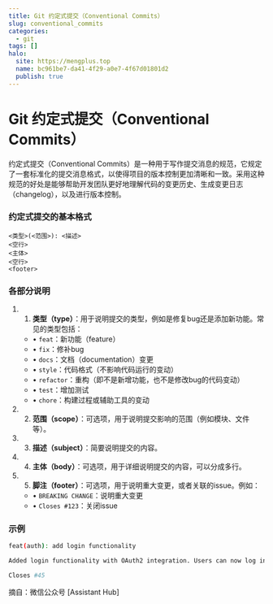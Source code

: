 ```yaml
---
title: Git 约定式提交（Conventional Commits）
slug: conventional_commits
categories:
  - git
tags: []
halo:
  site: https://mengplus.top
  name: bc961be7-da41-4f29-a0e7-4f67d01801d2
  publish: true
---
```

# Git 约定式提交（Conventional Commits）

约定式提交（Conventional Commits）是一种用于写作提交消息的规范，它规定了一套标准化的提交消息格式，以使得项目的版本控制更加清晰和一致。采用这种规范的好处是能够帮助开发团队更好地理解代码的变更历史、生成变更日志（changelog），以及进行版本控制。

### 约定式提交的基本格式

```
<类型>(<范围>): <描述>
<空行>
<主体>
<空行>
<footer>
```

### 各部分说明

1. 1. **类型（type）**：用于说明提交的类型，例如是修复bug还是添加新功能。常见的类型包括：

   - • `feat`：新功能（feature）
   - • `fix`：修补bug
   - • `docs`：文档（documentation）变更
   - • `style`：代码格式（不影响代码运行的变动）
   - • `refactor`：重构（即不是新增功能，也不是修改bug的代码变动）
   - • `test`：增加测试
   - • `chore`：构建过程或辅助工具的变动

2. 2. **范围（scope）**：可选项，用于说明提交影响的范围（例如模块、文件等）。

3. 3. **描述（subject）**：简要说明提交的内容。

4. 4. **主体（body）**：可选项，用于详细说明提交的内容，可以分成多行。

5. 5. **脚注（footer）**：可选项，用于说明重大变更，或者关联的issue。例如：

   - • `BREAKING CHANGE`：说明重大变更
   - • `Closes #123`：关闭issue

### 示例

```bash
feat(auth): add login functionality

Added login functionality with OAuth2 integration. Users can now log in using their Google account.

Closes #45
```

摘自：微信公众号 [Assistant Hub]
